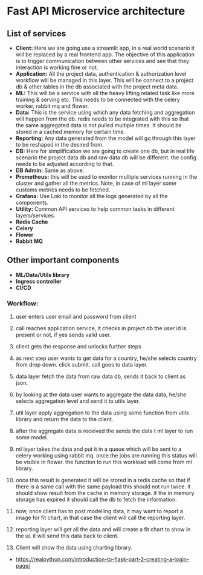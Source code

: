 # Fast API Microservice architecture

## List of services

* __Client:__ Here we are going use a streamlit app, in a real world scenario it will be replaced by a real frontend app. The objective of this application is to trigger communication between other services and see that they interaction is working fine or not.
* __Application:__ All the project data, authentication & authorization level workflow will be managed in this layer. This will be connect to a project db & other tables in the db associated with the project meta data.
* __ML:__ This will be a service with all the heavy lifting related task like more training & serving etc. This needs to be connected with the celery worker, rabbit mq and flower.
* __Data:__ This is the service using which any data fetching and aggregation will happen from the db. redis needs to be integrated with this so that the same aggregated data is not pulled multiple times. It should be stored in a cached memory for certain time.
* __Reporting:__ Any data generated from the model will go through this layer to be reshaped in the desired from.
* __DB:__ Here for simplification we are going to create one db, but in real life scenario the project data db and raw data db will be different. the config needs to be adjusted according to that.
* __DB Admin:__ Same as above.
* __Prometheus:__ this will be used to monitor multiple services running in the cluster and gather all the metrics. Note, in case of ml layer some customs metrics needs to be fetched. 
* __Grafana:__ Use Loki to monitor all the logs generated by all the components. 
* __Utility:__ Common API services to help common tasks in different layers/services.
* __Redis Cache__
* __Celery__
* __Flower__
* __Rabbit MQ__

## __Other important components__

* __ML/Data/Utils library__
* __Ingress controller__
* __CI/CD__


### Workflow:

1. user enters user email and password from client
2. call reaches application service, it checks in project db the user id is present or not, if yes sends valid user.
3. client gets the response and unlocks further steps


4. as next step user wants to get data for a country, he/she selects country from drop down. click submit. call goes to data layer.
5. data layer fetch the data from raw data db, sends it back to client as json.
6. by looking at the data user wants to aggregate the data data, he/she selects aggregation level and send it to utils layer.
7. util layer apply aggregation to the data using some function from utils library and return the data to the client.
8. after the aggregate data is received the sends the data t ml layer to run some model.
9.  ml layer takes the data and put it in a queue which will be sent to a celery working using rabbit mq. once the jobs are running this status will be visible in flower. the function to run this workload will come from ml library.
10. once this result is generated it will be stored in a redis cache so that if there is a same call with the same payload this should not run twice. it should show result from the cache in memory storage. if the in memory storage has expired it should call the db to fetch the information.
11. now, once client has to post modelling data, it may want to report a image for fit chart, in that case the client will call the reporting layer.
12. reporting layer will get all the data and will create a fit chart to show in the ui. it will send this data back to client.
13. Client will show the data using charting library. 

* https://realpython.com/introduction-to-flask-part-2-creating-a-login-page/